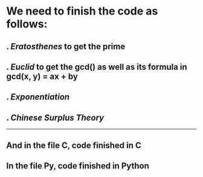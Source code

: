 # We need to finish the code as follows:
## . ***Eratosthenes*** to get the prime
## . ***Euclid*** to get the gcd() as well as its formula in gcd(x, y) = ax + by
## . ***Exponentiation***
## . ***Chinese Surplus Theory***
---
## And in the file C, code finished in C
##     In the file Py, code finished in Python
